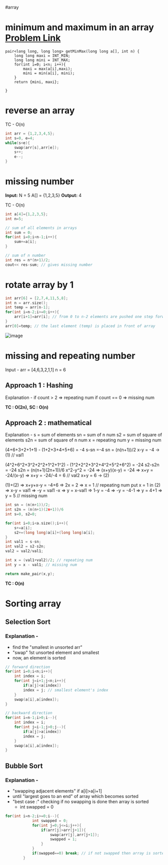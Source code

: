 #array
# minimum and maximum in an array [Problem Link](https://www.geeksforgeeks.org/problems/find-minimum-and-maximum-element-in-an-array4428/1)

```cpp:6e047d76-772f-4fc2-82e7-66db674238fa
pair<long long, long long> getMinMax(long long a[], int n) {
    long long maxi = INT_MIN;
    long long mini = INT_MAX;
    for(int i=0; i<n; i++){
        maxi = max(a[i],maxi);
        mini = min(a[i], mini);
    }
    return {mini, maxi};
    
}
```
# reverse an array 

TC - O(n)
```cpp
int arr = {1,2,3,4,5};
int s=0, e=4;
while(s<e){
	swap(arr[s],arr[e]);
	s++;
	e--;
}
```

# missing number
**Input:**
	N = 5
	A[] = {1,2,3,5}
**Output:** 4

TC - O(n)
```cpp
int a[4]={1,2,3,5};
int n=5;

// sum of all elements in arrays
int sum = 0;
for(int i=0;i<n-1;i++){
	sum+=a[i];
}

// sum of n number
int res = n*(n+1)/2;
cout<< res-sum; // gives missing number
```

# rotate array by 1

```cpp
int arr[6] = [2,7,4,11,5,8];
int n = arr.size();
int temp = arr[n-1];
for(int i=n-2;i>=0;i++){
	arr[i+1]=arr[i]; // from 0 to n-2 elements are pushed one step forward
}
arr[0]=temp; // the last element (temp) is placed in front of array
```

![image](https://github.com/Sujithamathvini/DSA/assets/70484186/fb64e5db-ee4f-4a4b-9446-c32693304add)


# missing and repeating number

Input -
arr = [4,6,3,2,1,1]
n = 6

## Approach 1 : Hashing

Explanation -
if count > 2 => repeating num
if count == 0 => missing num

**TC : O(2n), SC : O(n)**

## Approach 2 : mathematical

Explanation -
s = sum of elements
sn = sum of n num
s2 = sum of square of elements
s2n = sum of square of n num
x = repeating num
y = missing num

(4+6+3+2+1+1) - (1+2+3+4+5+6) = -4
s-sn =-4
sn = (n(n+1))/2
x-y = -4 -> (1) // val1

(4^2+6^2+3^2+2^2+1^2+1^2) - (1^2+2^2+3^2+4^2+5^2+6^2) = -24
s2-s2n = -24
s2n = (n(n+1)(2n+1))/6
x^2-y^2 = -24 => (x+y)(x-y) = -24 => x+y = -24/(x-y) => x+y = -24/-4 = 6 // val2
x+y = 6 -> (2)

(1)+(2) => x+y+x-y = -4+6 => 2x = 2 => x = 1 // repeating num
put x = 1 in (2) => x-y = val1 => -y = val1 -x => y = x-val1
=> 1-y = -4 => -y = -4-1 => y = 4+1 => y = 5 // missing num

```cpp
int sn = (n(n+1))/2;
int s2n = (n(n+1)(2n+1))/6
int s=0, s2=0;

for(int i=0;i<a.size();i++){
	s+=a[i];
	s2+=(long long)a[i]+(long long)a[i];
}
int val1 = s-sn;
int val2 = s2-s2n;
val2 = val2/val1;

int x = (val1+val2)/2; // repeating num
int y = x - val1; // missing num

return make_pair(x,y);
```

**TC : O(n)**

# Sorting array
## Selection Sort

### Explanation -
- find the "smallest in unsorted arr"
- "swap" 1st unsorted element and smallest
- now, an element is sorted
```cpp
// forward direction
for(int i=0;i<n;i++){
	int index = i;
	for(int j=i+1;j<n;i++){
		if(a[j]<a[index])
		index = j; // smallest element's index
	}
	swap(a[i],a[index]);
}

// backward direction
for(int i=n-1;i>0;i--){
	int index = i;
	for(int j=i-1;j>0;j--){
		if(a[j]>a[index])
		index = j;
	}
	swap(a[i],a[index]);
}
```

 ## Bubble Sort
 
 ### Explanation -
 - "swapping adjacent elements" if a[i]>a[i+1]
 - until "largest goes to an end" of array which becomes sorted
 - "best case :" checking if no swapping is done then array is sorted
	 - int swapped = 0

```cpp
for(int i=n-2;i>=0;i--){
            int swapped = 0;
            for(int j=0;j<=i;j++){
                if(arr[j]>arr[j+1]){
                    swap(arr[j],arr[j+1]);
                    swapped = 1;
                }
            }
            if(swapped==0) break; // if not swapped then array is sorted and break loop
        }
```


